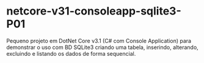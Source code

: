 # netcore-v31-consoleapp-sqlite3-P01
 Pequeno projeto em DotNet Core v3.1 (C# com Console Application) para demonstrar o uso com BD SQLite3 criando uma tabela, inserindo, alterando, excluindo e listando os dados de forma sequencial.
